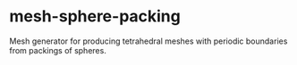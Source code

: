 # mesh-sphere-packing
Mesh generator for producing tetrahedral meshes with periodic boundaries from packings of spheres.

